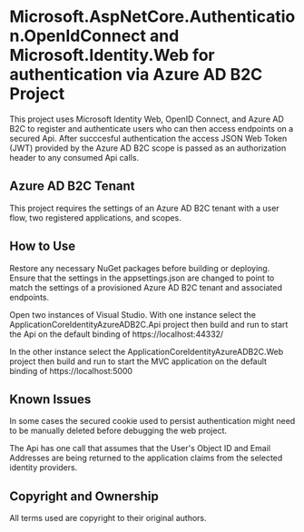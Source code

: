 # Microsoft.AspNetCore.Authentication.OpenIdConnect and Microsoft.Identity.Web for authentication via Azure AD B2C Project

This project uses Microsoft Identity Web, OpenID Connect, and Azure AD B2C to register and authenticate users who can then access endpoints on a secured Api. After succcesful authentication the access JSON Web Token (JWT) provided by the Azure AD B2C scope is passed as an authorization header to any consumed Api calls.

## Azure AD B2C Tenant

This project requires the settings of an Azure AD B2C tenant with a user flow, two registered applications, and scopes.

## How to Use

Restore any necessary NuGet packages before building or deploying. Ensure that the settings in the appsettings.json are changed to point to match the settings of a provisioned Azure AD B2C tenant and associated endpoints. 

Open two instances of Visual Studio. With one instance select the ApplicationCoreIdentityAzureADB2C.Api project then build and run to start the Api on the default binding of https://localhost:44332/

In the other instance select the ApplicationCoreIdentityAzureADB2C.Web project then build and run to start the MVC application on the default binding of https://localhost:5000 

## Known Issues

In some cases the secured cookie used to persist authentication might need to be manually deleted before debugging the web project.

The Api has one call that assumes that the User's Object ID and Email Addresses are being returned to the application claims from the selected identity providers. 

## Copyright and Ownership

All terms used are copyright to their original authors.

